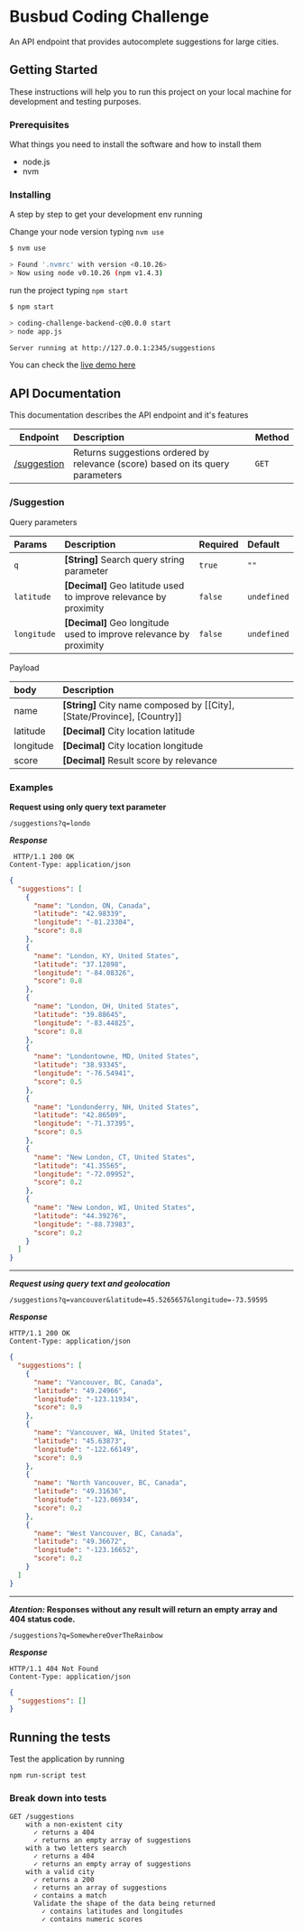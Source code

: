 # Busbud Coding Challenge

An API endpoint that provides autocomplete suggestions for large cities.

## Getting Started

These instructions will help you to run this project on your local machine for development and testing purposes. 


### Prerequisites

What things you need to install the software and how to install them
- node.js
- nvm

### Installing

A step by step to get your development env running

Change your node version typing `nvm use`

```sh
$ nvm use

> Found '.nvmrc' with version <0.10.26>
> Now using node v0.10.26 (npm v1.4.3)
```

run the project typing `npm start` 

```sh
$ npm start

> coding-challenge-backend-c@0.0.0 start
> node app.js

Server running at http://127.0.0.1:2345/suggestions

```

You can check the [live demo here]() 

## API Documentation

This documentation describes the API endpoint and it's features

| Endpoint | Description | Method |
| :---:|:---|:---|
| [/suggestion](#suggestion) | Returns suggestions ordered by relevance (score) based on its query parameters| `GET` |

### /Suggestion 

Query parameters

| Params | Description | Required | Default |
|:----|:----|:---|:---|
| `q` | __[String]__ Search query string parameter | `true` | `""`| 
| `latitude` | __[Decimal]__ Geo latitude used to improve relevance by proximity | `false` | `undefined`
| `longitude` | __[Decimal]__ Geo longitude used to improve relevance by proximity | `false` | `undefined`

Payload

| body | Description |
|:---|:--|
| name | __[String]__ City name composed by [[City], [State/Province], [Country]] |
| latitude | __[Decimal]__ City location latitude |
| longitude | __[Decimal]__ City location longitude |
| score | __[Decimal]__ Result score by relevance |

### Examples

**Request using only query text parameter**

```
/suggestions?q=londo
```

***Response***
```
 HTTP/1.1 200 OK
Content-Type: application/json
```

```json
{
  "suggestions": [
    {
      "name": "London, ON, Canada",
      "latitude": "42.98339",
      "longitude": "-81.23304",
      "score": 0.8
    },
    {
      "name": "London, KY, United States",
      "latitude": "37.12898",
      "longitude": "-84.08326",
      "score": 0.8
    },
    {
      "name": "London, OH, United States",
      "latitude": "39.88645",
      "longitude": "-83.44825",
      "score": 0.8
    },
    {
      "name": "Londontowne, MD, United States",
      "latitude": "38.93345",
      "longitude": "-76.54941",
      "score": 0.5
    },
    {
      "name": "Londonderry, NH, United States",
      "latitude": "42.86509",
      "longitude": "-71.37395",
      "score": 0.5
    },
    {
      "name": "New London, CT, United States",
      "latitude": "41.35565",
      "longitude": "-72.09952",
      "score": 0.2
    },
    {
      "name": "New London, WI, United States",
      "latitude": "44.39276",
      "longitude": "-88.73983",
      "score": 0.2
    }
  ]
}

 ```

--- 

***Request using query text and geolocation***

```
/suggestions?q=vancouver&latitude=45.5265657&longitude=-73.59595
```

***Response***
 ```
HTTP/1.1 200 OK
Content-Type: application/json
```

```json
{
  "suggestions": [
    {
      "name": "Vancouver, BC, Canada",
      "latitude": "49.24966",
      "longitude": "-123.11934",
      "score": 0.9
    },
    {
      "name": "Vancouver, WA, United States",
      "latitude": "45.63873",
      "longitude": "-122.66149",
      "score": 0.9
    },
    {
      "name": "North Vancouver, BC, Canada",
      "latitude": "49.31636",
      "longitude": "-123.06934",
      "score": 0.2
    },
    {
      "name": "West Vancouver, BC, Canada",
      "latitude": "49.36672",
      "longitude": "-123.16652",
      "score": 0.2
    }
  ]
}

 ```

---

**_Atention:_ Responses without any result will return an empty array and 404 status code.**

```
/suggestions?q=SomewhereOverTheRainbow
```

***Response***
 ```
HTTP/1.1 404 Not Found
Content-Type: application/json
```

```json
{
  "suggestions": []
}

 ```

## Running the tests

Test the application by running

```
npm run-script test
```

### Break down into tests


```
GET /suggestions
    with a non-existent city
      ✓ returns a 404 
      ✓ returns an empty array of suggestions 
    with a two letters search
      ✓ returns a 404 
      ✓ returns an empty array of suggestions 
    with a valid city
      ✓ returns a 200 
      ✓ returns an array of suggestions 
      ✓ contains a match 
      Validate the shape of the data being returned
        ✓ contains latitudes and longitudes 
        ✓ contains numeric scores

```
